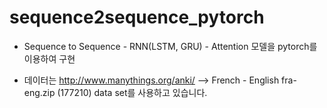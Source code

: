 # sequence2sequence_pytorch

- Sequence to Sequence - RNN(LSTM, GRU) - Attention 모델을 pytorch를 이용하여 구현

- 데이터는 http://www.manythings.org/anki/  --> French - English fra-eng.zip (177210) data set를 사용하고 있습니다.


